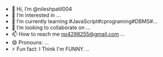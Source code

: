 - 👋 Hi, I’m @nileshpatil004
- 👀 I’m interested in ...
- 🌱 I’m currently learning #JavaScript#cprograming#DBMS#...
- 💞️ I’m looking to collaborate on ...
- 📫 How to reach me np4298255@gmail.com ...
- 😄 Pronouns: ...
- ⚡ Fun fact: I Think I'm FUNNY. ..

<!---
nileshpatil004/nileshpatil004 is a ✨ special ✨ repository because its `README.md` (this file) appears on your GitHub profile.
You can click the Preview link to take a look at your changes.
--->
